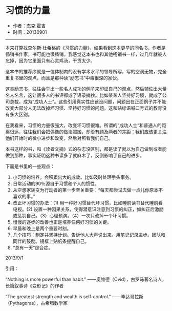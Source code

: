 # 习惯的力量

- 作者：杰克·霍吉
- 时间：20130901

---

本来打算找查尔斯·杜希格的《习惯的力量》，结果看到这本更早的同名书，作者是畅销书作家，书可能也很畅销。我感觉这本书也和其他畅销书一样，过几年就被人忘掉，因为它里面只有心灵鸡汤，干货太少。

这本书的推荐序就是一位体制内的没有学术水平的领导所写，写的空洞无物，完全重复书里的观点，而且是那种读“励志书”中毒很深的家伙。

这类励志书，往往会举出一些名人成功的例子来印证自己的观点，然后辅佐出大量名人名言，这让很多人的书评都成了语录摘抄。比如某某人坚持好习惯，就成了公司总裁，成为“成功人士”。这些引用真实性应该没问题，问题出在正面例子并不能改变大部分人无法改掉坏习惯、坚持好习惯的问题。这和贴标语喊口号式的教育没有多大区别。

在我看来，习惯的力量很强大，改变坏习惯很难。所谓的”成功人士“和普通人的距离很远，往往我们会把偶像的做法照搬，却没有顾及两者的差距：我们应该更关注他们开始时的微小进步和改变，然后对照看我们自己。

本书这样的书，和《读者文摘》式的杂志没区别，都是读了就以为自己做到或者能做到那种，事实证明这种书读多了就麻木了，反倒影响了自己的进步。

下面是书里的一些观点：

1. 小习惯的培养，会积累出大的成效。比如及时处理手头事务。
2. 日常活动的90％源自于习惯和个人的惯性。
3. 从空想家转变为行动者的第一步至关重要：“每天都尝试去做一点儿你原本不喜欢的事。”
4. 改正坏习惯的办法：(1) 用一种好习惯替代坏习惯，比如睡前读书替代睡前看电视。(2) 设置一种因果关系，使得潜意识注意到习惯的纠正，如纠正后激励或惩罚自己。（3）心理预演。（4）一次只改掉一个坏习惯。
5. 慢慢的逐步的改善也正是培养任何好习惯的关键。
6. 早晨和晚上是两个重要时刻。
7. 几个技巧：制定并坚持计划。告诉他人大声说出来。用笔记记录进步。团队和同伴的鼓励。镜框上贴纸条提醒自己。
8. “总有一天”综合症。

2013/9/1


引用：

“Nothing is more powerful than habit.”
——奥维德（Ovid），古罗马著名诗人，长篇叙事诗《变形记》的作者

“The greatest strength and wealth is self-control.”
——毕达哥拉斯（Pythagoras），古希腊数学家